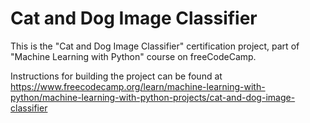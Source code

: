 # Cat and Dog Image Classifier

This is the "Cat and Dog Image Classifier" certification project, part of "Machine Learning with Python" course on freeCodeCamp.

Instructions for building the project can be found at https://www.freecodecamp.org/learn/machine-learning-with-python/machine-learning-with-python-projects/cat-and-dog-image-classifier
